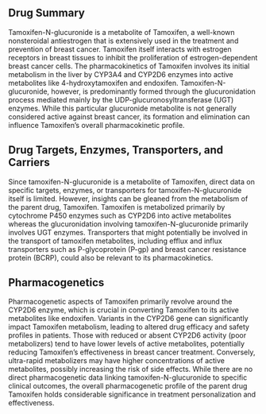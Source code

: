 ## Drug Summary
Tamoxifen-N-glucuronide is a metabolite of Tamoxifen, a well-known nonsteroidal antiestrogen that is extensively used in the treatment and prevention of breast cancer. Tamoxifen itself interacts with estrogen receptors in breast tissues to inhibit the proliferation of estrogen-dependent breast cancer cells. The pharmacokinetics of Tamoxifen involves its initial metabolism in the liver by CYP3A4 and CYP2D6 enzymes into active metabolites like 4-hydroxytamoxifen and endoxifen. Tamoxifen-N-glucuronide, however, is predominantly formed through the glucuronidation process mediated mainly by the UDP-glucuronosyltransferase (UGT) enzymes. While this particular glucuronide metabolite is not generally considered active against breast cancer, its formation and elimination can influence Tamoxifen’s overall pharmacokinetic profile.

## Drug Targets, Enzymes, Transporters, and Carriers
Since tamoxifen-N-glucuronide is a metabolite of Tamoxifen, direct data on specific targets, enzymes, or transporters for tamoxifen-N-glucuronide itself is limited. However, insights can be gleaned from the metabolism of the parent drug, Tamoxifen. Tamoxifen is metabolized primarily by cytochrome P450 enzymes such as CYP2D6 into active metabolites whereas the glucuronidation involving tamoxifen-N-glucuronide primarily involves UGT enzymes. Transporters that might potentially be involved in the transport of tamoxifen metabolites, including efflux and influx transporters such as P-glycoprotein (P-gp) and breast cancer resistance protein (BCRP), could also be relevant to its pharmacokinetics.

## Pharmacogenetics
Pharmacogenetic aspects of Tamoxifen primarily revolve around the CYP2D6 enzyme, which is crucial in converting Tamoxifen to its active metabolites like endoxifen. Variants in the CYP2D6 gene can significantly impact Tamoxifen metabolism, leading to altered drug efficacy and safety profiles in patients. Those with reduced or absent CYP2D6 activity (poor metabolizers) tend to have lower levels of active metabolites, potentially reducing Tamoxifen’s effectiveness in breast cancer treatment. Conversely, ultra-rapid metabolizers may have higher concentrations of active metabolites, possibly increasing the risk of side effects. While there are no direct pharmacogenetic data linking tamoxifen-N-glucuronide to specific clinical outcomes, the overall pharmacogenetic profile of the parent drug Tamoxifen holds considerable significance in treatment personalization and effectiveness.